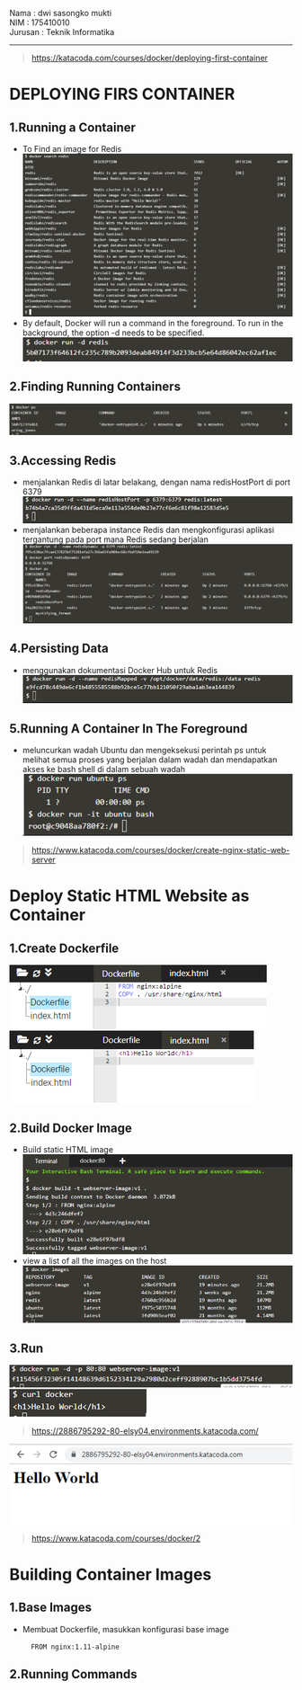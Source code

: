 Nama    : dwi sasongko mukti  
NIM     : 175410010  
Jurusan : Teknik Informatika  
_________________  


>https://katacoda.com/courses/docker/deploying-first-container
# DEPLOYING FIRS CONTAINER  
## 1.Running a Container  
- To Find an image for Redis  
![1](image/1.PNG)  
- By default, Docker will run a command in the foreground. To run in the background, the option -d needs to be specified.  
![2](image/2.PNG)  

## 2.Finding Running Containers  
![3](image/3.PNG)  

## 3.Accessing Redis  
- menjalankan Redis di latar belakang, dengan nama redisHostPort di port 6379
![4](image/4.PNG)  
- menjalankan beberapa instance Redis dan mengkonfigurasi aplikasi tergantung pada port mana Redis sedang berjalan  
![5](image/5.PNG)  

## 4.Persisting Data  
- menggunakan dokumentasi Docker Hub untuk Redis  
![6](image/6.PNG)  

## 5.Running A Container In The Foreground  
- meluncurkan wadah Ubuntu dan mengeksekusi perintah ps untuk melihat semua proses yang berjalan dalam wadah dan mendapatkan akses ke bash shell di dalam sebuah wadah  
![7](image/7.PNG)  

>https://www.katacoda.com/courses/docker/create-nginx-static-web-server  
# Deploy Static HTML Website as Container  
## 1.Create Dockerfile  
![8](image/8.PNG)  
![9](image/9.PNG)  

## 2.Build Docker Image  
- Build static HTML image  
![10](image/10.PNG)  
- view a list of all the images on the host  
![11](image/11.PNG)  

## 3.Run  
![12](image/12.PNG)  
![13](image/13.PNG)  
>https://2886795292-80-elsy04.environments.katacoda.com/  

![14](image/14.PNG)  


>https://www.katacoda.com/courses/docker/2
# Building Container Images  
## 1.Base Images  
- Membuat Dockerfile, masukkan konfigurasi base image  

        FROM nginx:1.11-alpine  
## 2.Running Commands  
